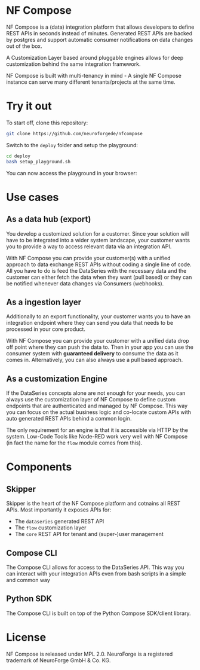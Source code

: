# NF Compose

NF Compose is a (data) integration platform that allows developers to define REST APIs in seconds instead of
minutes. Generated REST APIs are backed by postgres and support automatic consumer notifications on data changes out
of the box.

A Customization Layer based around pluggable engines allows for deep customization behind the same integration framework.

NF Compose is built with multi-tenancy in mind - A single NF Compose instance can serve many different tenants/projects
at the same time.

# Try it out

To start off, clone this repository:

```bash
git clone https://github.com/neuroforgede/nfcompose
```

Switch to the `deploy` folder and setup the playground:

```bash
cd deploy
bash setup_playground.sh
```

You can now access the playground in your browser:

# Use cases

## As a data hub (export)

You develop a customized solution for a customer. Since your solution will have to be integrated into a wider
system landscape, your customer wants you to provide a way to access relevant data via an integration API.

With NF Compose you can provide your customer(s) with a unified approach to data exchange REST APIs without coding
a single line of code. All you have to do is feed the DataSeries with the necessary data and the customer can either
fetch the data when they want (pull based) or they can be notified whenever data changes via Consumers (webhooks).

## As a ingestion layer

Additionally to an export functionality, your customer wants you to have an integration endpoint where they
can send you data that needs to be processed in your core product.

With NF Compose you can provide your customer with a unified data drop off point where they can push the data to.
Then in your app you can use the consumer system with **guaranteed delivery** to consume the data as it comes in.
Alternatively, you can also always use a pull based approach.

## As a customization Engine

If the DataSeries concepts alone are not enough for your needs, you can always use the customization layer of NF Compose
to define custom endpoints that are authenticated and managed by NF Compose. This way you can focus on the
actual business logic and co-locate custom APIs with auto generated REST APIs behind a common login.

The only requirement for an engine is that it is accessible via HTTP by the system. 
Low-Code Tools like Node-RED work very well with NF Compose (in fact the name for the `flow` module comes from this).

# Components
## Skipper

Skipper is the heart of the NF Compose platform and cotnains all REST APIs. Most importantly it exposes APIs for:

- The `dataseries` generated REST API
- The `flow` customization layer
- The `core` REST API for tenant and (super-)user management

## Compose CLI

The Compose CLI allows for access to the DataSeries API. This way you can interact with your integration APIs even
from bash scripts in a simple and common way

## Python SDK

The Compose CLI is built on top of the Python Compose SDK/client library.

# License

NF Compose is released under MPL 2.0. NeuroForge is a registered trademark of NeuroForge GmbH & Co. KG.